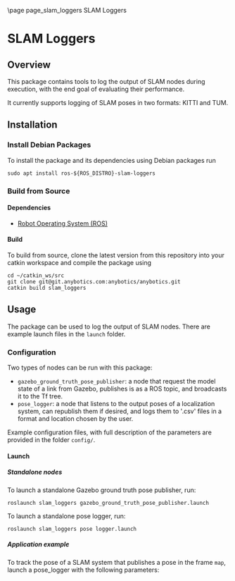 \page page_slam_loggers SLAM Loggers

# SLAM Loggers

## Overview

This package contains tools to log the output of SLAM nodes during execution, with the end goal of evaluating their performance.

It currently supports logging of SLAM poses in two formats: KITTI and TUM.

## Installation

### Install Debian Packages

To install the package and its dependencies using Debian packages run

    sudo apt install ros-${ROS_DISTRO}-slam-loggers

### Build from Source

#### Dependencies

- [Robot Operating System (ROS)](http://wiki.ros.org)

#### Build

To build from source, clone the latest version from this repository into your catkin workspace and compile the package using

    cd ~/catkin_ws/src
    git clone git@git.anybotics.com:anybotics/anybotics.git
    catkin build slam_loggers


## Usage

The package can be used to log the output of SLAM nodes. There are example launch files in the `launch` folder.

### Configuration

Two types of nodes can be run with this package:

* `gazebo_ground_truth_pose_publisher`: a node that request the model state of a link from Gazebo, publishes is as a ROS topic, and broadcasts it to the Tf tree.
* `pose_logger`: a node that listens to the output poses of a localization system, can republish them if desired, and logs them to '.csv' files in a format and location chosen by the user.

Example configuration files, with full description of the parameters are provided in the folder `config/`.

#### Launch

##### Standalone nodes

To launch a standalone Gazebo ground truth pose publisher, run:

```
roslaunch slam_loggers gazebo_ground_truth_pose_publisher.launch
```

To launch a standalone pose logger, run:

```
roslaunch slam_loggers pose logger.launch
```

##### Application example

To track the pose of a SLAM system that publishes a pose in the frame `map`, launch a pose_logger with the following parameters:

```


```
